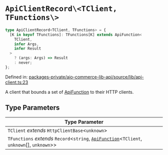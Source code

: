 # `ApiClientRecord\<TClient, TFunctions\>`

```ts
type ApiClientRecord<TClient, TFunctions> = {
  [K in keyof TFunctions]: TFunctions[K] extends ApiFunction<
    TClient,
    infer Args,
    infer Result
  >
    ? (args: Args) => Result
    : never;
};
```

Defined in: [packages-private/aio-commerce-lib-api/source/lib/api-client.ts:23](https://github.com/adobe/aio-commerce-sdk/blob/10972051f45fae3dd318c777be4a5107aa4882ce/packages-private/aio-commerce-lib-api/source/lib/api-client.ts#L23)

A client that bounds a set of [ApiFunction](ApiFunction.md) to their HTTP clients.

## Type Parameters

| Type Parameter                                                                                                    |
| ----------------------------------------------------------------------------------------------------------------- |
| `TClient` _extends_ `HttpClientBase`\<`unknown`\>                                                                 |
| `TFunctions` _extends_ `Record`\<`string`, [`ApiFunction`](ApiFunction.md)\<`TClient`, `unknown`[], `unknown`\>\> |
